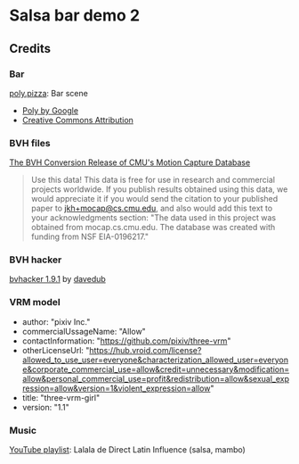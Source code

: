 # Salsa bar demo 2

## Credits

### Bar

[poly.pizza](https://poly.pizza/m/cEbi0acnY23): Bar scene
* [Poly by Google](https://poly.pizza/u/Poly%20by%20Google)
* [Creative Commons Attribution](https://creativecommons.org/licenses/by/3.0/)

### BVH files

[The BVH Conversion Release of CMU's Motion Capture Database](https://www.outworldz.com/Secondlife/Posts/CMU/)

>   Use this data!  This data is free for use in research and commercial
projects worldwide.  If you publish results obtained using this data,
we would appreciate it if you would send the citation to your
published paper to jkh+mocap@cs.cmu.edu, and also would add this text
to your acknowledgments section: "The data used in this project was
obtained from mocap.cs.cmu.edu.  The database was created with funding
from NSF EIA-0196217."
 
### BVH hacker

[bvhacker 1.9.1](https://www.bvhacker.com/) by [davedub](http://davedub.co.uk/davedub/wordpress/)


### VRM model

* author: "pixiv Inc."
* commercialUssageName: "Allow"
* contactInformation: "https://github.com/pixiv/three-vrm"
* otherLicenseUrl: "https://hub.vroid.com/license?allowed_to_use_user=everyone&characterization_allowed_user=everyone&corporate_commercial_use=allow&credit=unnecessary&modification=allow&personal_commercial_use=profit&redistribution=allow&sexual_expression=allow&version=1&violent_expression=allow"
* title: "three-vrm-girl"
* version: "1.1"

### Music

[YouTube playlist](https://youtu.be/nT4v7W7Fvdw): Lalala de Direct Latin Influence (salsa, mambo)

